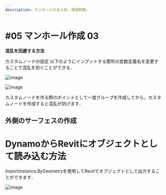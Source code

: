 ```yaml
---
description: マンホールのまとめ、演習問題。
---
```


# \#05 マンホール作成 03

**混乱を回避する方法**

カスタムノードの設定
以下のようにインプットする箇所の変数定義名を変更することで混乱を防ぐことができる．

![image](https://user-images.githubusercontent.com/48234687/103401626-f9008e80-4b8c-11eb-8fe5-2ebcea69a23c.png)

![image](https://user-images.githubusercontent.com/48234687/103401798-bbe8cc00-4b8d-11eb-893e-ccbd2251669d.png)

カスタムノードを作る際のポイントとして一度グループを作成してから，カスタムノードを作成すると混乱が防げます．


## 外側のサーフェスの作成


# DynamoからRevitにオブジェクトとして読み込む方法

ImportInstance.ByGeometryを使用してRevitでオブジェクトとして出力することができます．

![image](https://user-images.githubusercontent.com/48234687/103402704-ea1bdb00-4b90-11eb-9eec-43b1aaabb55e.png)
